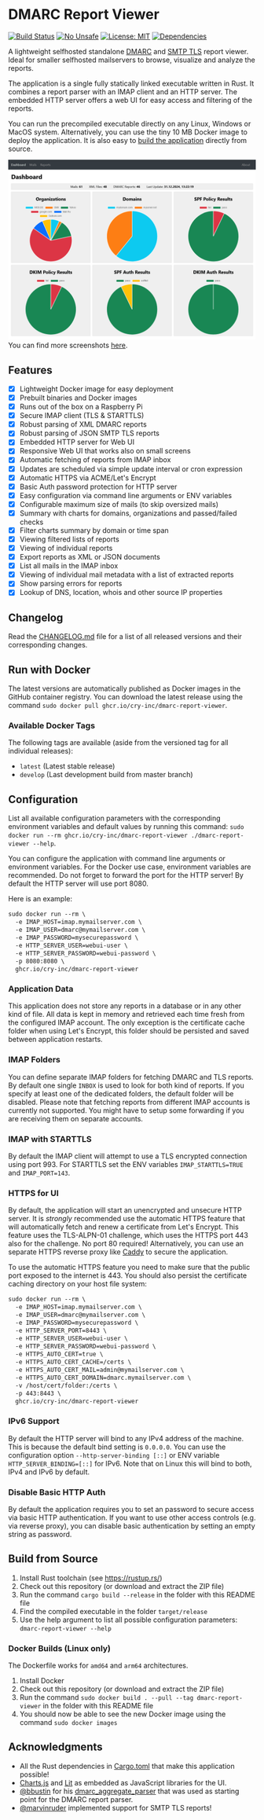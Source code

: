# DMARC Report Viewer
[![Build Status](https://github.com/cry-inc/dmarc-report-viewer/workflows/CI/badge.svg)](https://github.com/cry-inc/dmarc-report-viewer/actions)
[![No Unsafe](https://img.shields.io/badge/unsafe-forbidden-brightgreen.svg)](https://doc.rust-lang.org/nomicon/meet-safe-and-unsafe.html)
[![License: MIT](https://img.shields.io/badge/License-MIT-blue.svg)](https://opensource.org/licenses/MIT)
[![Dependencies](https://deps.rs/repo/github/cry-inc/dmarc-report-viewer/status.svg)](https://deps.rs/repo/github/cry-inc/dmarc-report-viewer)

A lightweight selfhosted standalone [DMARC](https://en.wikipedia.org/wiki/DMARC#Aggregate_reports) and [SMTP TLS](https://en.wikipedia.org/wiki/Simple_Mail_Transfer_Protocol#SMTP_TLS_Reporting) report viewer.
Ideal for smaller selfhosted mailservers to browse, visualize and analyze the reports.

The application is a single fully statically linked executable written in Rust.
It combines a report parser with an IMAP client and an HTTP server.
The embedded HTTP server offers a web UI for easy access and filtering of the reports.

You can run the precompiled executable directly on any Linux, Windows or MacOS system.
Alternatively, you can use the tiny 10 MB Docker image to deploy the application.
It is also easy to [build the application](#build-from-source) directly from source.

![Screenshot of Dashboard](screenshots/dashboard.png "Screenshot of Dashboard")
You can find more screenshots [here](screenshots/screenshots.md).

## Features
- [x] Lightweight Docker image for easy deployment
- [x] Prebuilt binaries and Docker images
- [x] Runs out of the box on a Raspberry Pi
- [x] Secure IMAP client (TLS & STARTTLS)
- [x] Robust parsing of XML DMARC reports
- [x] Robust parsing of JSON SMTP TLS reports
- [x] Embedded HTTP server for Web UI
- [x] Responsive Web UI that works also on small screens
- [x] Automatic fetching of reports from IMAP inbox
- [x] Updates are scheduled via simple update interval or cron expression
- [x] Automatic HTTPS via ACME/Let's Encrypt
- [x] Basic Auth password protection for HTTP server
- [x] Easy configuration via command line arguments or ENV variables
- [x] Configurable maximum size of mails (to skip oversized mails)
- [x] Summary with charts for domains, organizations and passed/failed checks
- [x] Filter charts summary by domain or time span
- [x] Viewing filtered lists of reports
- [x] Viewing of individual reports
- [x] Export reports as XML or JSON documents
- [x] List all mails in the IMAP inbox
- [x] Viewing of individual mail metadata with a list of extracted reports
- [x] Show parsing errors for reports
- [x] Lookup of DNS, location, whois and other source IP properties

## Changelog
Read the [CHANGELOG.md](CHANGELOG.md) file for a list of all released versions and their corresponding changes.

## Run with Docker
The latest versions are automatically published as Docker images in the GitHub container registry.
You can download the latest release using the command `sudo docker pull ghcr.io/cry-inc/dmarc-report-viewer`.

### Available Docker Tags
The following tags are available (aside from the versioned tag for all individual releases):
* `latest` (Latest stable release)
* `develop` (Last development build from master branch)

## Configuration
List all available configuration parameters with the corresponding environment variables and default values by running this command:
`sudo docker run --rm ghcr.io/cry-inc/dmarc-report-viewer ./dmarc-report-viewer --help`.

You can configure the application with command line arguments or environment variables.
For the Docker use case, environment variables are recommended.
Do not forget to forward the port for the HTTP server!
By default the HTTP server will use port 8080.

Here is an example: 

    sudo docker run --rm \
      -e IMAP_HOST=imap.mymailserver.com \
      -e IMAP_USER=dmarc@mymailserver.com \
      -e IMAP_PASSWORD=mysecurepassword \
      -e HTTP_SERVER_USER=webui-user \
      -e HTTP_SERVER_PASSWORD=webui-password \
      -p 8080:8080 \
      ghcr.io/cry-inc/dmarc-report-viewer

### Application Data
This application does not store any reports in a database or in any other kind of file.
All data is kept in memory and retrieved each time fresh from the configured IMAP account.
The only exception is the certificate cache folder when using Let's Encrypt,
this folder should be persisted and saved between application restarts.

### IMAP Folders
You can define separate IMAP folders for fetching DMARC and TLS reports.
By default one single `INBOX` is used to look for both kind of reports.
If you specify at least one of the dedicated folders, the default folder will be disabled.
Please note that fetching reports from different IMAP accounts is currently not supported.
You might have to setup some forwarding if you are receiving them on separate accounts.

### IMAP with STARTTLS
By default the IMAP client will attempt to use a TLS encrypted connection using port 993.
For STARTTLS set the ENV variables `IMAP_STARTTLS=TRUE` and `IMAP_PORT=143`.

### HTTPS for UI
By default, the application will start an unencrypted and unsecure HTTP server.
It is *strongly* recommended use the automatic HTTPS feature that will automatically fetch and renew a certificate from Let's Encrypt.
This feature uses the TLS-ALPN-01 challenge, which uses the HTTPS port 443 also for the challenge. No port 80 required!
Alternatively, you can use an separate HTTPS reverse proxy like [Caddy](https://caddyserver.com/) to secure the application.

To use the automatic HTTPS feature you need to make sure that the public port exposed to the internet is 443.
You should also persist the certificate caching directory on your host file system:

    sudo docker run --rm \
      -e IMAP_HOST=imap.mymailserver.com \
      -e IMAP_USER=dmarc@mymailserver.com \
      -e IMAP_PASSWORD=mysecurepassword \
      -e HTTP_SERVER_PORT=8443 \
      -e HTTP_SERVER_USER=webui-user \
      -e HTTP_SERVER_PASSWORD=webui-password \
      -e HTTPS_AUTO_CERT=true \
      -e HTTPS_AUTO_CERT_CACHE=/certs \
      -e HTTPS_AUTO_CERT_MAIL=admin@mymailserver.com \
      -e HTTPS_AUTO_CERT_DOMAIN=dmarc.mymailserver.com \
      -v /host/cert/folder:/certs \
      -p 443:8443 \
      ghcr.io/cry-inc/dmarc-report-viewer

### IPv6 Support
By default the HTTP server will bind to any IPv4 address of the machine.
This is because the default bind setting is `0.0.0.0`.
You can use the configuration option `--http-server-binding [::]` or ENV variable `HTTP_SERVER_BINDING=[::]` for IPv6.
Note that on Linux this will bind to both, IPv4 and IPv6 by default.

### Disable Basic HTTP Auth
By default the application requires you to set an password to secure access via basic HTTP authentication.
If you want to use other access controls (e.g. via reverse proxy),
you can disable basic authentication by setting an empty string as password.

## Build from Source
1. Install Rust toolchain (see https://rustup.rs/)
2. Check out this repository (or download and extract the ZIP file)
3. Run the command `cargo build --release` in the folder with this README file
4. Find the compiled executable in the folder `target/release`
5. Use the help argument to list all possible configuration parameters: `dmarc-report-viewer --help`

### Docker Builds (Linux only)
The Dockerfile works for `amd64` and `arm64` architectures.
1. Install Docker
2. Check out this repository (or download and extract the ZIP file)
3. Run the command `sudo docker build . --pull --tag dmarc-report-viewer` in the folder with this README file
4. You should now be able to see the new Docker image using the command `sudo docker images`

## Acknowledgments
- All the Rust dependencies in [Cargo.toml](Cargo.toml) that make this application possible!
- [Charts.js](https://github.com/chartjs/Chart.js) and [Lit](https://lit.dev/) as embedded as JavaScript libraries for the UI.
- [@bbustin](https://github.com/bbustin) for his [dmarc_aggregate_parser](https://github.com/bbustin/dmarc_aggregate_parser) that was used as starting point for the DMARC report parser.
- [@marvinruder](https://github.com/marvinruder) implemented support for SMTP TLS reports!
